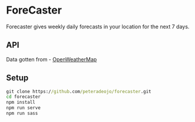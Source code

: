 # ForeCaster

Forecaster gives weekly daily forecasts in your location for the next 7 days.

## API
Data gotten from - [OpenWeatherMap](https://openweathermap.org)

## Setup
```cmd
git clone https://github.com/peteradeojo/forecaster.git
cd forecaster
npm install
npm run serve
npm run sass
```